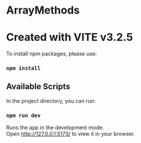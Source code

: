 # ArrayMethods

# Created with VITE v3.2.5 

To install npm packages, please use:
### `npm install`

## Available Scripts

In the project directory, you can run:

### `npm run dev`

Runs the app in the development mode.\
Open http://127.0.0.1:5173/ to view it in your browser.

